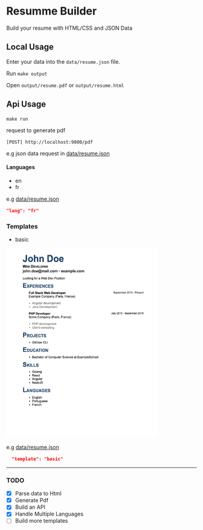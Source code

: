 # Resumme Builder

Build your resume with HTML/CSS and JSON Data

## Local Usage

Enter your data into the `data/resume.json` file.

Run `make output`

Open `output/resume.pdf` or `output/resume.html`

## Api Usage

```
make run
```

request to generate pdf

```
[POST] http://localhost:9000/pdf
```

e.g json data request in [data/resume.json](data/resume.json)

#### Languages

- en
- fr

e.g [data/resume.json](data/resume.json)

```json
"lang": "fr"
```

### Templates

- basic

<img src="assets/basic-template.png" width="400px" height="500px"/>

e.g [data/resume.json](data/resume.json)

```json
  "template": "basic"
```

<hr />

### TODO

- [x] Parse data to Html
- [x] Generate Pdf
- [x] Build an API
- [x] Handle Multiple Languages
- [ ] Build more templates
